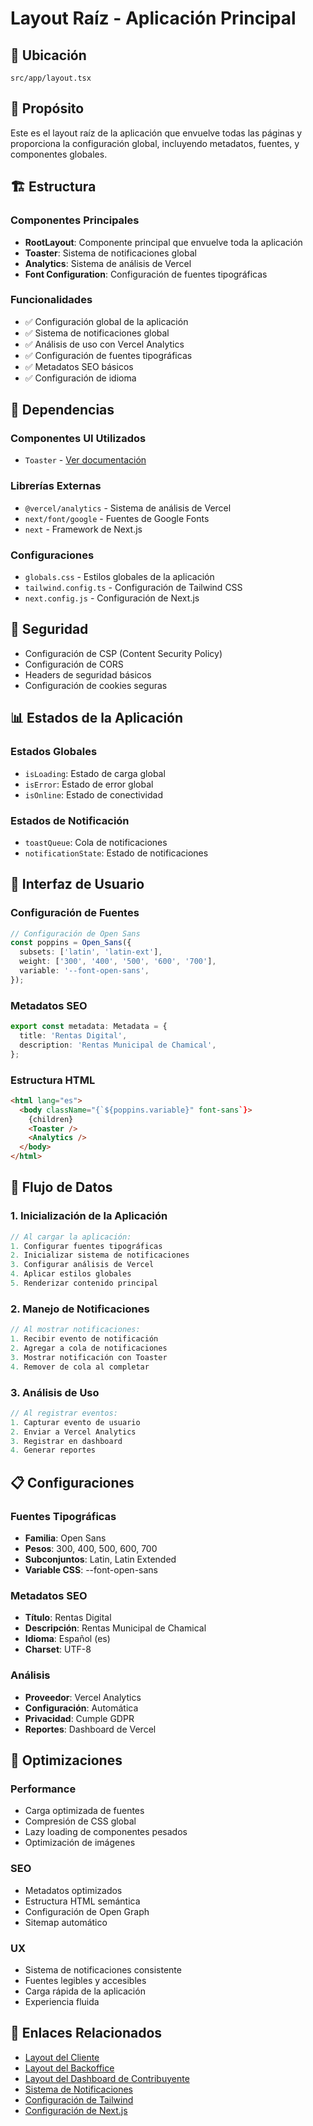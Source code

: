 # Layout Raíz - Aplicación Principal

## 📍 Ubicación

`src/app/layout.tsx`

## 🎯 Propósito

Este es el layout raíz de la aplicación que envuelve todas las páginas y proporciona la configuración global, incluyendo metadatos, fuentes, y componentes globales.

## 🏗️ Estructura

### Componentes Principales

- **RootLayout**: Componente principal que envuelve toda la aplicación
- **Toaster**: Sistema de notificaciones global
- **Analytics**: Sistema de análisis de Vercel
- **Font Configuration**: Configuración de fuentes tipográficas

### Funcionalidades

- ✅ Configuración global de la aplicación
- ✅ Sistema de notificaciones global
- ✅ Análisis de uso con Vercel Analytics
- ✅ Configuración de fuentes tipográficas
- ✅ Metadatos SEO básicos
- ✅ Configuración de idioma

## 🔗 Dependencias

### Componentes UI Utilizados

- `Toaster` - [Ver documentación](../components/ui/toaster.doc.md)

### Librerías Externas

- `@vercel/analytics` - Sistema de análisis de Vercel
- `next/font/google` - Fuentes de Google Fonts
- `next` - Framework de Next.js

### Configuraciones

- `globals.css` - Estilos globales de la aplicación
- `tailwind.config.ts` - Configuración de Tailwind CSS
- `next.config.js` - Configuración de Next.js

## 🔐 Seguridad

- Configuración de CSP (Content Security Policy)
- Configuración de CORS
- Headers de seguridad básicos
- Configuración de cookies seguras

## 📊 Estados de la Aplicación

### Estados Globales

- `isLoading`: Estado de carga global
- `isError`: Estado de error global
- `isOnline`: Estado de conectividad

### Estados de Notificación

- `toastQueue`: Cola de notificaciones
- `notificationState`: Estado de notificaciones

## 🎨 Interfaz de Usuario

### Configuración de Fuentes

```typescript
// Configuración de Open Sans
const poppins = Open_Sans({
  subsets: ['latin', 'latin-ext'],
  weight: ['300', '400', '500', '600', '700'],
  variable: '--font-open-sans',
});
```

### Metadatos SEO

```typescript
export const metadata: Metadata = {
  title: 'Rentas Digital',
  description: 'Rentas Municipal de Chamical',
};
```

### Estructura HTML

```html
<html lang="es">
  <body className="{`${poppins.variable}" font-sans`}>
    {children}
    <Toaster />
    <Analytics />
  </body>
</html>
```

## 🔄 Flujo de Datos

### 1. Inicialización de la Aplicación

```typescript
// Al cargar la aplicación:
1. Configurar fuentes tipográficas
2. Inicializar sistema de notificaciones
3. Configurar análisis de Vercel
4. Aplicar estilos globales
5. Renderizar contenido principal
```

### 2. Manejo de Notificaciones

```typescript
// Al mostrar notificaciones:
1. Recibir evento de notificación
2. Agregar a cola de notificaciones
3. Mostrar notificación con Toaster
4. Remover de cola al completar
```

### 3. Análisis de Uso

```typescript
// Al registrar eventos:
1. Capturar evento de usuario
2. Enviar a Vercel Analytics
3. Registrar en dashboard
4. Generar reportes
```

## 📋 Configuraciones

### Fuentes Tipográficas

- **Familia**: Open Sans
- **Pesos**: 300, 400, 500, 600, 700
- **Subconjuntos**: Latin, Latin Extended
- **Variable CSS**: --font-open-sans

### Metadatos SEO

- **Título**: Rentas Digital
- **Descripción**: Rentas Municipal de Chamical
- **Idioma**: Español (es)
- **Charset**: UTF-8

### Análisis

- **Proveedor**: Vercel Analytics
- **Configuración**: Automática
- **Privacidad**: Cumple GDPR
- **Reportes**: Dashboard de Vercel

## 🚀 Optimizaciones

### Performance

- Carga optimizada de fuentes
- Compresión de CSS global
- Lazy loading de componentes pesados
- Optimización de imágenes

### SEO

- Metadatos optimizados
- Estructura HTML semántica
- Configuración de Open Graph
- Sitemap automático

### UX

- Sistema de notificaciones consistente
- Fuentes legibles y accesibles
- Carga rápida de la aplicación
- Experiencia fluida

## 🔗 Enlaces Relacionados

- [Layout del Cliente](../layouts/client-layout.doc.md)
- [Layout del Backoffice](../layouts/backoffice-layout.doc.md)
- [Layout del Dashboard de Contribuyente](../layouts/taxpayer-dashboard-layout.doc.md)
- [Sistema de Notificaciones](../components/ui/toaster.doc.md)
- [Configuración de Tailwind](../config/tailwind-config.doc.md)
- [Configuración de Next.js](../config/next-config.doc.md)
